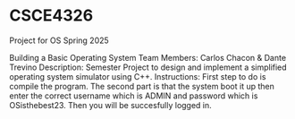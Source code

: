 # CSCE4326
Project for OS Spring 2025

Building a Basic Operating System
Team Members: Carlos Chacon & Dante Trevino
Description: Semester Project to design and implement a simplified operating system simulator using C++.
Instructions: First step to do is compile the program. 
The second part is that the system boot it up then enter the correct username which is ADMIN and password which is OSisthebest23. 
Then you will be succesfully logged in.
